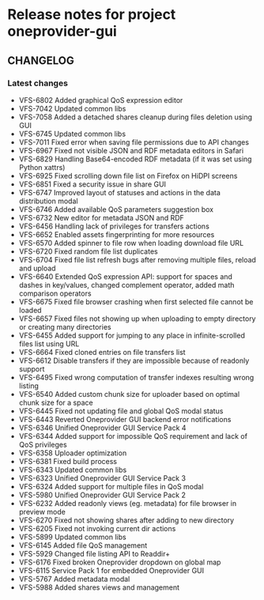 # Release notes for project oneprovider-gui


CHANGELOG
---------

### Latest changes

* VFS-6802 Added graphical QoS expression editor
* VFS-7042 Updated common libs
* VFS-7058 Added a detached shares cleanup during files deletion using GUI
* VFS-6745 Updated common libs
* VFS-7011 Fixed error when saving file permissions due to API changes
* VFS-6967 Fixed not visible JSON and RDF metadata editors in Safari
* VFS-6829 Handling Base64-encoded RDF metadata (if it was set using Python xattrs)
* VFS-6925 Fixed scrolling down file list on Firefox on HiDPI screens
* VFS-6851 Fixed a security issue in share GUI
* VFS-6747 Improved layout of statuses and actions in the data distribution modal
* VFS-6746 Added available QoS parameters suggestion box
* VFS-6732 New editor for metadata JSON and RDF
* VFS-6456 Handling lack of privileges for transfers actions
* VFS-6652 Enabled assets fingerprinting for more resources
* VFS-6570 Added spinner to file row when loading download file URL
* VFS-6720 Fixed random file list duplicates
* VFS-6704 Fixed file list refresh bugs after removing multiple files, reload and upload
* VFS-6640 Extended QoS expression API: support for spaces and dashes in key/values, changed complement operator, added math comparison operators
* VFS-6675 Fixed file browser crashing when first selected file cannot be loaded
* VFS-6657 Fixed files not showing up when uploading to empty directory or creating many directories
* VFS-6455 Added support for jumping to any place in infinite-scrolled files list using URL
* VFS-6664 Fixed cloned entries on file transfers list
* VFS-6612 Disable transfers if they are impossible because of readonly support
* VFS-6495 Fixed wrong computation of transfer indexes resulting wrong listing
* VFS-6540 Added custom chunk size for uploader based on optimal chunk size for a space
* VFS-6445 Fixed not updating file and global QoS modal status
* VFS-6443 Reverted Oneprovider GUI backend error notifications
* VFS-6346 Unified Oneprovider GUI Service Pack 4
* VFS-6344 Added support for impossible QoS requirement and lack of QoS privileges
* VFS-6358 Uploader optimization
* VFS-6381 Fixed build process
* VFS-6343 Updated common libs
* VFS-6323 Unified Oneprovider GUI Service Pack 3
* VFS-6324 Added support for multiple files in QoS modal
* VFS-5980 Unified Oneprovider GUI Service Pack 2
* VFS-6232 Added readonly views (eg. metadata) for file browser in preview mode
* VFS-6270 Fixed not showing shares after adding to new directory
* VFS-6205 Fixed not invoking current dir actions
* VFS-5899 Updated common libs
* VFS-6145 Added file QoS management
* VFS-5929 Changed file listing API to Readdir+
* VFS-6176 Fixed broken Oneprovider dropdown on global map
* VFS-6115 Service Pack 1 for embedded Oneprovider GUI
* VFS-5767 Added metadata modal
* VFS-5988 Added shares views and management
